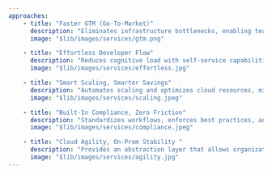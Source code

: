 ```yaml
---
approaches:
    - title: "Faster GTM (Go-To-Market)"
      description: "Eliminates infrastructure bottlenecks, enabling teams to ship features faster and reduce time-to-market."
      image: "$lib/images/services/gtm.png"

    - title: "Effortless Developer Flow"
      description: "Reduces cognitive load with self-service capabilities, allowing developers to focus on building instead of managing infrastructure."
      image: "$lib/images/services/effortless.jpg"

    - title: "Smart Scaling, Smarter Savings"
      description: "Automates scaling and optimizes cloud resources, minimizing unnecessary expenses and improving utilization."
      image: "$lib/images/services/scaling.jpeg"

    - title: "Built-In Compliance, Zero Friction"
      description: "Standardizes workflows, enforces best practices, and ensures compliance without slowing innovation."
      image: "$lib/images/services/compliance.jpeg"

    - title: "Cloud Agility, On-Prem Stability "
      description: "Provides an abstraction layer that allows organizations to adopt and scale across cloud and on-prem environments effortlessly."
      image: "$lib/images/services/agility.jpg"
---
```


